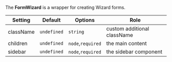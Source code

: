The **FormWizard** is a wrapper for creating Wizard forms.

| Setting    | Default     | Options   | Role                                                 |
| ---------- | ----------- | --------- | ---------------------------------------------------- |
| className | `undefined` | `string` | custom additional className         |
| children      | `undefined`      | `node`,`required` | the main content                                           |
| sidebar      | `undefined`      | `node`,`required` | the sidebar component                                           |